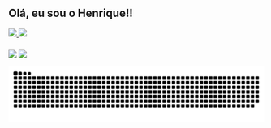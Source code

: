 ## Olá, eu sou o Henrique!!

<div>
  <a href="https://github.com/hxmoura">
  <img height="140em" src="https://github-readme-stats.vercel.app/api?username=hxmoura&show_icons=true&theme=dark&include_all_commits=true&count_private=true"/>
  <img height="140em" src="https://github-readme-stats.vercel.app/api/top-langs/?username=hxmoura&layout=compact&langs_count=7&theme=dark"/>
</div>
  
 ###

<div> 
  <a href="https://instagram.com/hxmoura" target="_blank"><img src="https://img.shields.io/badge/-Instagram-%23E4405F?style=for-the-badge&logo=instagram&logoColor=white" target="_blank"></a>
  <a href="https://www.linkedin.com/in/hxmoura" target="_blank"><img src="https://img.shields.io/badge/-LinkedIn-%230077B5?style=for-the-badge&logo=linkedin&logoColor=white" target="_blank"></a>
  
  ![Snake animation](https://github.com/hxmoura/hxmoura/blob/output/github-contribution-grid-snake.svg)
 
</div>

